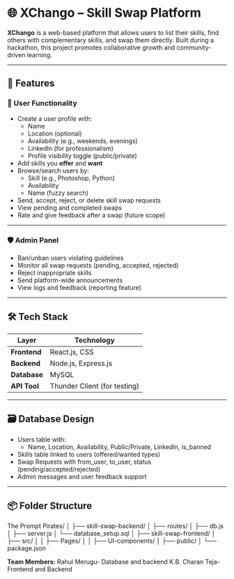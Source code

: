 # 🌐 XChango – Skill Swap Platform

**XChango** is a web-based platform that allows users to list their skills, find others with complementary skills, and swap them directly. Built during a hackathon, this project promotes collaborative growth and community-driven learning.

---

## 🚀 Features

### 👤 User Functionality
- Create a user profile with:
  - Name
  - Location (optional)
  - Availability (e.g., weekends, evenings)
  - LinkedIn (for professionalism)
  - Profile visibility toggle (public/private)
- Add skills you **offer** and **want**
- Browse/search users by:
  - Skill (e.g., Photoshop, Python)
  - Availability
  - Name (fuzzy search)
- Send, accept, reject, or delete skill swap requests
- View pending and completed swaps
- Rate and give feedback after a swap (future scope)

---

### 🛡️ Admin Panel
- Ban/unban users violating guidelines
- Monitor all swap requests (pending, accepted, rejected)
- Reject inappropriate skills
- Send platform-wide announcements
- View logs and feedback (reporting feature)

---

## 🛠️ Tech Stack

| Layer        | Technology           |
|--------------|----------------------|
| **Frontend** | React.js, CSS        |
| **Backend**  | Node.js, Express.js  |
| **Database** | MySQL                |
| **API Tool** | Thunder Client (for testing)

---

## 🗃️ Database Design

- Users table with:
  - Name, Location, Availability, Public/Private, LinkedIn, is_banned
- Skills table linked to users (offered/wanted types)
- Swap Requests with from_user, to_user, status (pending/accepted/rejected)
- Admin messages and user feedback support

---

## 📦 Folder Structure

The Prompt Pirates/
│
├── skill-swap-backend/
│ ├── routes/
│ ├── db.js
│ ├── server.js
│ └── database_setup.sql
│
├── skill-swap-frontend/
│ ├── src/
│ │ ├── Pages/
│ │ ├── UI-components/
│ ├── public/
│ └── package.json


**Team Members:**
 Rahul Merugu- Database and backend
 K.B. Charan Teja- Frontend and Backend
